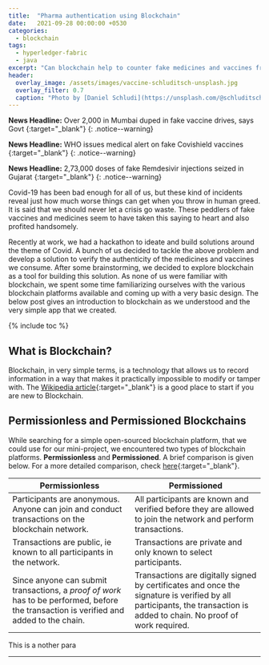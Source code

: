 ```yaml
---
title:  "Pharma authentication using Blockchain"
date:   2021-09-28 00:00:00 +0530
categories: 
  - blockchain 
tags: 
  - hyperledger-fabric
  - java
excerpt: "Can blockchain help to counter fake medicines and vaccines from entering the market?"
header:
  overlay_image: /assets/images/vaccine-schluditsch-unsplash.jpg
  overlay_filter: 0.7
  caption: "Photo by [Daniel Schludi](https://unsplash.com/@schluditsch?utm_source=unsplash&utm_medium=referral&utm_content=creditCopyText) on [Unsplash](https://unsplash.com/s/photos/vaccine?utm_source=unsplash&utm_medium=referral&utm_content=creditCopyText)"
---
```


**News Headline:** Over 2,000 in Mumbai duped in fake vaccine drives, says Govt [<i class="fas fa-xs fa-link" aria-hidden="true"></i>][1]{:target="_blank"}
{: .notice--warning}

**News Headline:** WHO issues medical alert on fake Covishield vaccines [<i class="fas fa-sm fa-link" aria-hidden="true"></i>][2]{:target="_blank"}
{: .notice--warning}

**News Headline:** 2,73,000 doses of fake Remdesivir injections seized in Gujarat [<i class="fas fa-sm fa-link" aria-hidden="true"></i>][3]{:target="_blank"}
{: .notice--warning}


Covid-19 has been bad enough for all of us, but these kind of incidents reveal just how much worse things can get when you throw in human greed. It is said that we should never let a crisis go waste. These peddlers of fake vaccines and medicines seem to have taken this saying to heart and also profited handsomely. 

Recently at work, we had a hackathon to ideate and build solutions around the theme of Covid. A bunch of us decided to tackle the above problem and develop a solution to verify the authenticity of the medicines and vaccines we consume. After some brainstorming, we decided to explore blockchain as a tool for building this solution. As none of us were familiar with blockchain, we spent some time familiarizing ourselves with the various blockchain platforms available and coming up with a very basic design. The below post gives an introduction to blockchain as we understood and the very simple app that we created. 

{% include toc %}


## What is Blockchain?
Blockchain, in very simple terms, is a technology that allows us to record information in a way that makes it practically impossible to modify or tamper with. The [Wikipedia article][4]{:target="_blank"} is a good place to start if you are new to Blockchain.

## Permissionless and Permissioned Blockchains
While searching for a simple open-sourced blockchain platform, that we could use for our mini-project, we encountered two types of blockchain platforms. **Permissionless** and **Permissioned**. A brief comparison is given below. For a more detailed comparison, check [here][5]{:target="_blank"}.

| Permissionless | Permissioned |
|----------------|--------------|
| Participants are anonymous. Anyone can join and conduct transactions on the blockchain network. | All participants are known and verified before they are allowed to join the network and perform transactions.  
| Transactions are public, ie known to all participants in the network. | Transactions are private and only known to select participants.
| Since anyone can submit transactions, a *proof of work* has to be performed, before the transaction is verified and added to the chain. | Transactions are digitally signed by certificates and once the signature is verified by all participants, the transaction is added to chain. No proof of work required.



This is a nother para

---
[1]: https://timesofindia.indiatimes.com/india/over-2000-in-mumbai-duped-in-fake-vaccine-drives-says-govt/articleshow/83827768.cms
[2]: https://www.livemint.com/science/health/who-issues-medical-alert-on-fake-covishield-vaccines-11629224524851.html
[3]: https://economictimes.indiatimes.com/news/india/273000-doses-of-fake-remdesivir-injections-seized-in-gujarat/videoshow/82369088.cms?from=mdr
[4]: https://en.wikipedia.org/wiki/Blockchain
[5]: https://searchcio.techtarget.com/tip/Permissioned-vs-permissionless-blockchains-Key-differences